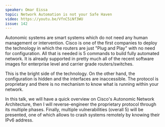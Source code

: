 ```yaml
---
speaker: Omar Eissa
topic: Network Automation is not your Safe Haven
video: https://youtu.be/VfnC5iNf3WU
issue: 142
---
```


Autonomic systems are smart systems which do not need any human management or intervention. Cisco is one of the first companies to deploy the technology in which the routers are just "Plug and Play" with no need for configuration. All that is needed is 5 commands to build fully automated network. It is already supported in pretty much all of the recent software images for enterprise level and carrier grade routers/switches.

This is the bright side of the technology. On the other hand, the configuration is hidden and the interfaces are inaccessible. The protocol is proprietary and there is no mechanism to know what is running within your network.

In this talk, we will have a quick overview on Cisco's Autonomic Network Architecture, then I will reverse-engineer the proprietary protocol through its multiple phases. Finally, multiple vulnerabilities (overall 5) will be presented, one of which allows to crash systems remotely by knowing their IPv6 address.

